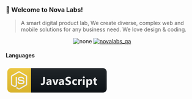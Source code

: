 ### 👋 Welcome to Nova Labs!

> A smart digital product lab, We create diverse, complex web and mobile solutions
> for any business need. We love design & coding.

<p align="center"> 
 <img src="https://komarev.com/ghpvc/?username=tazweedapp&label=Profile%20views&color=0e75b6&style=flat" alt="none" />
 <a href="https://twitter.com/novalabs_qa" target="blank"><img src="https://img.shields.io/twitter/follow/novalabs_qa?logo=twitter&style=for-the-badge" alt="novalabs_qa" style="height: 20px;" /></a>
</p>

<!-- <h4 align="left">Connect with us:</h4> -->

<h4 align="left">Languages </h4>

<p align="left">
    <a href="#">
        <img src="svg/dev/languages/js.svg" alt="javascript" style="vertical-align:top; margin:6px 4px">
    </a>
</p>

<!--
**tazweedapp/tazweedapp** is a ✨ _special_ ✨ repository because its `README.md` (this file) appears on your GitHub profile.

Here are some ideas to get you started:

- 🔭 I’m currently working on ...
- 🌱 I’m currently learning ...
- 👯 I’m looking to collaborate on ...
- 🤔 I’m looking for help with ...
- 💬 Ask me about ...
- 📫 How to reach me: ...
- 😄 Pronouns: ...
- ⚡ Fun fact: ...
-->

